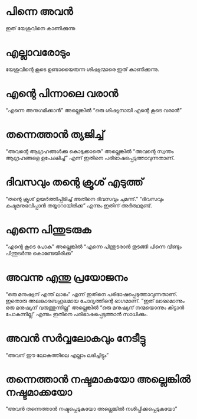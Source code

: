 # പിന്നെ അവൻ
ഇത് യേശുവിനെ കാണിക്കുന്നു
# എല്ലാവരോടും
യേശുവിന്റെ കൂടെ ഉണ്ടായൈരുന്ന ശിഷ്യന്മാരെ ഇത് കാണിക്കുന്നു.
# എന്റെ പിന്നാലെ വരാൻ
“എന്നെ അനുഗമിക്കാൻ” അല്ലെങ്കിൽ “ഒരു ശിഷ്യനായി എന്റെ കൂടെ വരാൻ”
# തന്നെത്താൻ ത്യജിച്ച്
“അവന്റെ ആഗ്രഹങ്ങൾക്കു കൊടുക്കാതെ” അല്ലെങ്കിൽ “അവന്റെ സ്വന്തം ആഗ്രഹങ്ങളെ ഉപേക്ഷിച്ച്” എന്ന് ഇതിനെ പരിഭാഷപ്പെടുത്താവുന്നതാണ്.
# ദിവസവും തന്റെ ക്രൂശ് എടുത്ത്
“തന്റെ ക്രൂശ് ഉയർത്തിപ്പിടിച്ച് അതിനെ ദിവസവും ചുമന്ന്.” “ദിവസവും കഷ്ടമനുഭവിപ്പാൻ തയ്യാറായിരിക്ക” എന്നും ഇതിന് അർത്ഥമുണ്ട്.
# എന്നെ പിന്തുടരുക
“എന്റെ കൂടെ പോക” അല്ലെങ്കിൽ “എന്നെ പിന്തുടരാൻ തുടങ്ങി പിന്നെ വീണ്ടും പിന്തുടർന്നു കൊണ്ടേയിരിക്ക”
# അവന്നു എന്തു പ്രയോജനം
“ഒരു മനുഷ്യന് എന്ത് ലാഭം” എന്ന് ഇതിനെ പരിഭാഷപ്പെടുത്താവുന്നതാണ്. ഇതൊരു അലങ്കാരബഹുലമായ ചോദ്യത്തിന്റെ ഭാഗമാണ്. “ഇത് ലാഭമൊന്നും ഒരു മനുഷ്യന് വരുത്തുന്നില്ല” അല്ലെങ്കിൽ “ഒരു മനുഷ്യന് നന്മയൊന്നും കിട്ടാൻ പോകുന്നില്ല” എന്നും ഇതിനെ പരിഭാഷപ്പെടുത്താൻ സാധിക്കും.
# അവൻ സർവ്വലോകവും നേടീട്ടു
“അവന് ഈ ലോകത്തിലെ എല്ലാം ലഭിച്ചിട്ടും”
# തന്നെത്താൻ നഷ്ടമാകയോ അല്ലെങ്കിൽ നഷ്ടമാക്കയോ
“അവൻ തന്നെത്താൻ നഷ്ടപ്പെടുകയോ അല്ലെങ്കിൽ നശിപ്പിക്കപ്പെടുകയോ”
